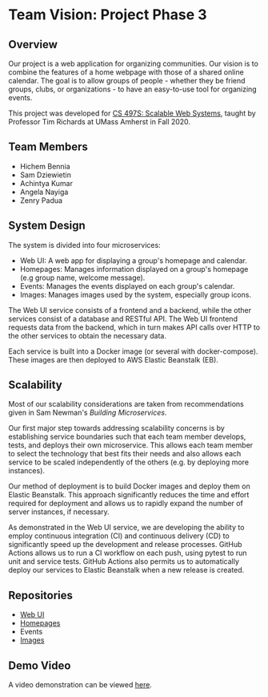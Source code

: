 # Team Vision: Project Phase 3

## Overview
Our project is a web application for organizing communities. Our vision
is to combine the features of a home webpage with those of a shared
online calendar. The goal is to allow groups of people - whether they
be friend groups, clubs, or organizations - to have an easy-to-use tool
for organizing events.

This project was developed for [CS 497S: Scalable Web Systems][1], taught by Professor Tim Richards at UMass Amherst in Fall 2020.

## Team Members
- Hichem Bennia
- Sam Dziewietin
- Achintya Kumar
- Angela Nayiga
- Zenry Padua

## System Design
The system is divided into four microservices:

- Web UI: A web app for displaying a group's homepage and calendar.
- Homepages: Manages information displayed on a group's homepage (e.g
group name, welcome message).
- Events: Manages the events displayed on each group's calendar.
- Images: Manages images used by the system, especially group icons.

The Web UI service consists of a frontend and a backend, while the other
services consist of a database and RESTful API. The Web UI frontend
requests data from the backend, which in turn makes API calls over HTTP
to the other services to obtain the necessary data.

Each service is built into a Docker image (or several with
docker-compose). These images are then deployed to AWS Elastic
Beanstalk (EB).

## Scalability
Most of our scalability considerations are taken from recommendations
given in Sam Newman's *Building Microservices*.

Our first major step towards addressing scalability concerns is by
establishing service boundaries such that each team member develops,
tests, and deploys their own microservice. This allows each team member
to select the technology that best fits their needs and also allows
each service to be scaled independently of the others (e.g. by
deploying more instances).

Our method of deployment is to build Docker images and deploy them on
Elastic Beanstalk. This approach significantly reduces the time and
effort required for deployment and allows us to rapidly expand the
number of server instances, if necessary.

As demonstrated in the Web UI service, we are developing the ability to
employ continuous integration (CI) and continuous delivery (CD) to
significantly speed up the development and release processes. GitHub
Actions allows us to run a CI workflow on each push, using pytest to
run unit and service tests. GitHub Actions also permits us to
automatically deploy our services to Elastic Beanstalk when a new
release is created.

## Repositories
- [Web UI](https://github.com/samdzie/group-web-ui)
- [Homepages](https://github.com/HichBen/homepage-api)
- Events
- [Images](https://github.com/Angela-N/image-microservice)

## Demo Video
A video demonstration can be viewed [here][2].


[1]: https://sites.google.com/cs.umass.edu/compsci-497s-f20-submissions
[2]: https://drive.google.com/file/d/1xU_e33yZmhlKAJOBuIhxca_rhWeIXy8O/view?usp=sharing
